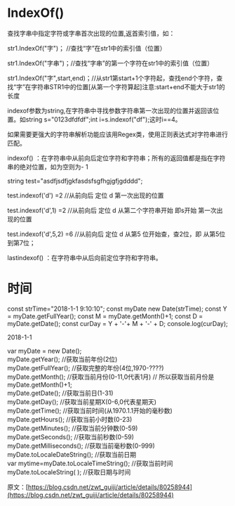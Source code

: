 # IndexOf()

查找字串中指定字符或字串首次出现的位置,返首索引值，如：

str1.IndexOf("字")； //查找“字”在str1中的索引值（位置）

str1.IndexOf("字串")；//查找“字串”的第一个字符在str1中的索引值（位置）

str1.IndexOf("字",start,end)；//从str1第start+1个字符起，查找end个字符，查找“字”在字符串STR1中的位置[从第一个字符算起]注意:start+end不能大于str1的长度

indexof参数为string,在字符串中寻找参数字符串第一次出现的位置并返回该位置。如string s="0123dfdfdf";int i=s.indexof("df");这时i==4。

如果需要更强大的字符串解析功能应该用Regex类，使用正则表达式对字符串进行匹配。

indexof() ：在字符串中从前向后定位字符和字符串；所有的返回值都是指在字符串的绝对位置，如为空则为- 1

string test="asdfjsdfjgkfasdsfsgfhgjgfjgdddd";

test.indexof('d') =2 //从前向后 定位 d 第一次出现的位置

test.indexof('d',1) =2 //从前向后 定位 d 从第二个字符串开始 即s开始 第一次出现的位置

test.indexof('d',5,2) =6 //从前向后 定位 d 从第5 位开始查，查2位，即 从第5位到第7位；

lastindexof() ：在字符串中从后向前定位字符和字符串。

# 时间
const strTime="2018-1-1 9:10:10";
const myDate new Date(strTime);
const Y = myDate.getFullYear();
const M = myDate.getMonth()+1;
const D = myDate.getDate();
const curDay = Y + '-'+ M + '-' + D;
console.log(curDay);

2018-1-1

var myDate = new Date();  
myDate.getYear(); //获取当前年份(2位)  
myDate.getFullYear(); //获取完整的年份(4位,1970-????)  
myDate.getMonth(); //获取当前月份(0-11,0代表1月)         // 所以获取当前月份是myDate.getMonth()+1;   
myDate.getDate(); //获取当前日(1-31)  
myDate.getDay(); //获取当前星期X(0-6,0代表星期天)  
myDate.getTime(); //获取当前时间(从1970.1.1开始的毫秒数)  
myDate.getHours(); //获取当前小时数(0-23)  
myDate.getMinutes(); //获取当前分钟数(0-59)  
myDate.getSeconds(); //获取当前秒数(0-59)  
myDate.getMilliseconds(); //获取当前毫秒数(0-999)  
myDate.toLocaleDateString(); //获取当前日期  
var mytime=myDate.toLocaleTimeString(); //获取当前时间  
myDate.toLocaleString( ); //获取日期与时间 

原文：[https://blog.csdn.net/zwt_guiji/article/details/80258944](https://blog.csdn.net/zwt_guiji/article/details/80258944) 
